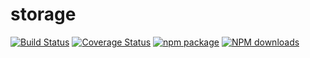 # storage

[![Build Status](https://travis-ci.org/nevergiveup-j/storage.svg?branch=master)](https://www.travis-ci.org/nevergiveup-j/storage)
[![Coverage Status](https://coveralls.io/repos/github/nevergiveup-j/storage/badge.svg?branch=master)](https://coveralls.io/github/nevergiveup-j/storage?branch=master)
[![npm package](https://img.shields.io/npm/v/storage.svg)](https://www.npmjs.org/package/storage)
[![NPM downloads](http://img.shields.io/npm/dm/storage.svg)](https://npmjs.org/package/storage) 

